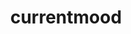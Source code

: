 ---
ee_id_show: '4359'
title: currentmood
url: currentmood
live_url:
year: '2016'
venue: Lisson Gallery
state_country: London
type:
dates:
pitch: Liked so much how all the Lakes looked lined up in Munich, kinda wanted 2 see
  how all my work mashed together would look. Otherwise, not exactly sure what I wz
  doing, but turned out well (I thought). Also, there was kinda def (ining) audio.
  Last show of a run of shows which started in 2014.
ps:
imgs: lisson-london-2016-05-install-01-database-JH.jpg,lisson-london-2016-05-install-02-database-JH.jpg,lisson-london-2016-05-install-03-database-JH.jpg,lisson-london-2016-05-install-05-database-JH.jpg,lisson-london-2016-05-install-04-database-JH.jpg,lisson-london-2016-05-install-09-database-JH.jpg,lisson-london-2016-05-install-10-database-JH.jpg,lisson-london-2016-05-install-16-database-JH.jpg,lisson-london-2016-05-install-17-database-JH.jpg,lisson-london-2016-05-install-19-database-JH.jpg
things: "[4341] [2016-018-hank] 2016-018 Hank,[4342] [2016-019-30-pour] 2016-019 30
  pour,[4343] [2016-021-brooklyn-20110811-00159] 2016-021 Brooklyn 20110811-00159,[4344]
  [2016-025-manson] 2016-025 Manson,[4345] [2016-030-rbf] 2016-030 RBF,[4346] [2016-033-mig-29-soviet-fighter-plane-clouds-and-os-x]
  2016-033 Mig 29 Soviet Fighter Plane, Clouds, and OS X,[4347] [2016-035-dawgs-lakes]
  2016-035 Dawgs / Lakes,[4349] [2016-052-more-to-explore] 2016-052 More to Explore,[4350]
  [2016-054-currentmood] 2016-054 currentmood,[4351] [2016-110-currentmood] 2016-110-currentmood,[4352]
  [2016-055-climacool] 2016-055\tclimacool,[4353] [2016-056-love-pink] 2016-056\tlove
  pink,[4355] [2016-036-photoshop-cs] 2016-036 Photoshop CS,[4356] [2016-057-photoshop-cs]
  2016-057\tPhotoshop CS"
status:
layout: shows
---